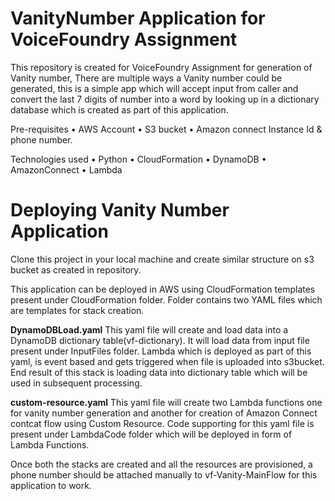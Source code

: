 # VanityNumber Application for VoiceFoundry Assignment

This repository is created for VoiceFoundry Assignment for generation of Vanity number, There are multiple ways a Vanity number could be generated, this is a simple app which will accept input from caller and convert the last 7 digits of number into a word by looking up in a dictionary database which is created as part of this application. 

Pre-requisites
  •	AWS Account
  •	S3 bucket
  •	Amazon connect Instance Id & phone number.

Technologies used
  •	Python 
  •	CloudFormation
  •	DynamoDB
  •	AmazonConnect
  •	Lambda
  
# Deploying Vanity Number Application
Clone this project in your local machine and create similar structure on s3 bucket as created in repository.

This application can be deployed in AWS using CloudFormation templates present under CloudFormation folder. Folder contains two YAML files which are templates for stack creation. 

 **DynamoDBLoad.yaml**
    This yaml file will create and load data into a DynamoDB dictionary table(vf-dictionary). It will load data from input file present under InputFiles folder. Lambda which is deployed as part of this yaml, is event based and gets triggered when file is uploaded into s3bucket. End result of this stack is loading data into dictionary table which will be used in subsequent processing.
 
 **custom-resource.yaml**
This yaml file will create two Lambda functions one for vanity number generation and another for creation of Amazon Connect contcat flow using Custom Resource. Code supporting for this yaml file is present under LambdaCode folder which will be deployed in form of Lambda Functions.

Once both the stacks are created and all the resources are provisioned, a phone number should be attached manually to vf-Vanity-MainFlow <Check exact name in connect> for this application to work.
